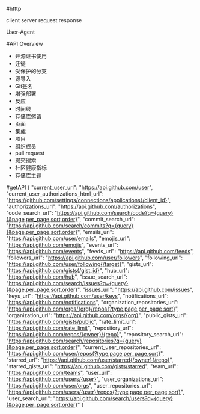 #htttp

client 
server
request
response

User-Agent

#API Overview

+ 开源证书使用
+ 迁徙
+ 受保护的分支
+ 源导入
+ Git签名
+ 增强部署
+ 反应
+ 时间线
+ 存储库邀请
+ 页面
+ 集成
+ 项目
+ 组织成员
+ pull request
+ 提交搜索
+ 社区健康指标
+ 存储库主题

#getAPI
	{
	  "current_user_url": "https://api.github.com/user",
	  "current_user_authorizations_html_url": "https://github.com/settings/connections/applications{/client_id}",
	  "authorizations_url": "https://api.github.com/authorizations",
	  "code_search_url": "https://api.github.com/search/code?q={query}{&page,per_page,sort,order}",
	  "commit_search_url": "https://api.github.com/search/commits?q={query}{&page,per_page,sort,order}",
	  "emails_url": "https://api.github.com/user/emails",
	  "emojis_url": "https://api.github.com/emojis",
	  "events_url": "https://api.github.com/events",
	  "feeds_url": "https://api.github.com/feeds",
	  "followers_url": "https://api.github.com/user/followers",
	  "following_url": "https://api.github.com/user/following{/target}",
	  "gists_url": "https://api.github.com/gists{/gist_id}",
	  "hub_url": "https://api.github.com/hub",
	  "issue_search_url": "https://api.github.com/search/issues?q={query}{&page,per_page,sort,order}",
	  "issues_url": "https://api.github.com/issues",
	  "keys_url": "https://api.github.com/user/keys",
	  "notifications_url": "https://api.github.com/notifications",
	  "organization_repositories_url": "https://api.github.com/orgs/{org}/repos{?type,page,per_page,sort}",
	  "organization_url": "https://api.github.com/orgs/{org}",
	  "public_gists_url": "https://api.github.com/gists/public",
	  "rate_limit_url": "https://api.github.com/rate_limit",
	  "repository_url": "https://api.github.com/repos/{owner}/{repo}",
	  "repository_search_url": "https://api.github.com/search/repositories?q={query}{&page,per_page,sort,order}",
	  "current_user_repositories_url": "https://api.github.com/user/repos{?type,page,per_page,sort}",
	  "starred_url": "https://api.github.com/user/starred{/owner}{/repo}",
	  "starred_gists_url": "https://api.github.com/gists/starred",
	  "team_url": "https://api.github.com/teams",
	  "user_url": "https://api.github.com/users/{user}",
	  "user_organizations_url": "https://api.github.com/user/orgs",
	  "user_repositories_url": "https://api.github.com/users/{user}/repos{?type,page,per_page,sort}",
	  "user_search_url": "https://api.github.com/search/users?q={query}{&page,per_page,sort,order}"
	}